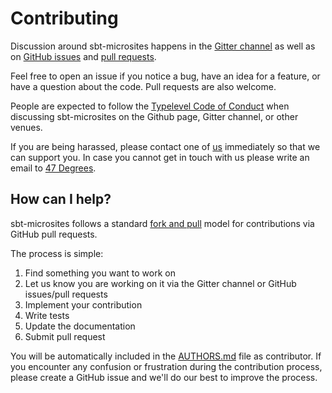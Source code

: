 # Contributing

Discussion around sbt-microsites happens in the [Gitter channel](https://gitter.im/47deg/sbt-microsites) as well as on
[GitHub issues](https://github.com/47deg/sbt-microsites/issues) and [pull requests](https://github.com/47deg/sbt-microsites/pulls).

Feel free to open an issue if you notice a bug, have an idea for a feature, or have a question about
the code. Pull requests are also welcome.

People are expected to follow the [Typelevel Code of Conduct](http://typelevel.org/conduct.html) when discussing sbt-microsites on the Github page, Gitter channel, or other venues.

If you are being harassed, please contact one of [us](AUTHORS.md#maintainers) immediately so that we can support you. In case you cannot get in touch with us please write an email to [47 Degrees](mailto:hello@47deg.com).

## How can I help?

sbt-microsites follows a standard [fork and pull](https://help.github.com/articles/using-pull-requests/) model for contributions via GitHub pull requests.

The process is simple:

 1. Find something you want to work on
 2. Let us know you are working on it via the Gitter channel or GitHub issues/pull requests
 3. Implement your contribution
 4. Write tests
 5. Update the documentation
 6. Submit pull request

You will be automatically included in the [AUTHORS.md](AUTHORS.md#contributors) file as contributor.
If you encounter any confusion or frustration during the contribution process, please create a GitHub issue and we'll do our best to improve the process.
